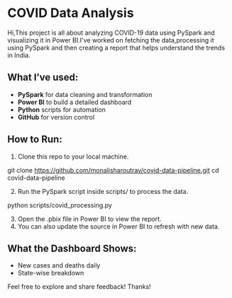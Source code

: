 # COVID Data Analysis

Hi,This project is all about analyzing COVID-19 data using PySpark and visualizing it in Power BI.I've worked on fetching the data,processing it using PySpark and then creating a report that helps understand the trends in India.

## What I’ve used:
- **PySpark** for data cleaning and transformation
- **Power BI** to build a detailed dashboard
- **Python** scripts for automation
- **GitHub** for version control


## How to Run:
1. Clone this repo to your local machine.

  git clone https://github.com/monalisharoutray/covid-data-pipeline.git
  cd covid-data-pipeline
  
2. Run the PySpark script inside scripts/ to process the data.

  python scripts/covid_processing.py

3. Open the .pbix file in Power BI to view the report.
4. You can also update the source in Power BI to refresh with new data.

## What the Dashboard Shows:
- New cases and deaths daily
- State-wise breakdown


Feel free to explore and share feedback!
Thanks!

